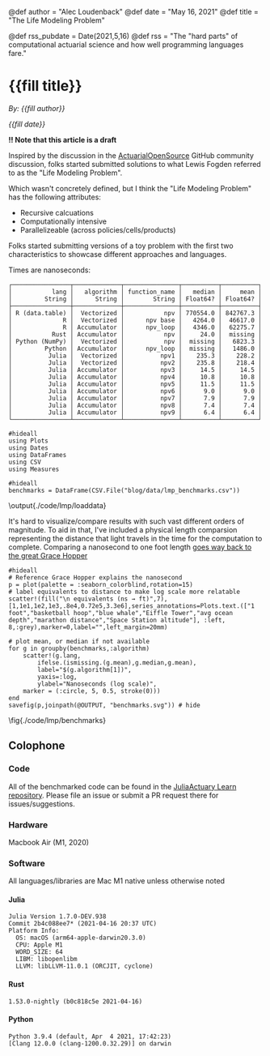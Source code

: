 @def author = "Alec Loudenback"
@def date = "May 16, 2021"
@def title = "The Life Modeling Problem"

@def rss_pubdate = Date(2021,5,16)
@def rss = "The \"hard parts\" of computational actuarial science and how well programming languages fare."

# {{fill title}}

*By:  {{fill author}}*

*{{fill date}}*

**!! Note that this article is a draft**

Inspired by the discussion in the [ActuarialOpenSource](https://github.com/actuarialopensource) GitHub community discussion, folks started submitted solutions to what Lewis Fogden referred to as the "Life Modeling Problem".

Which wasn't concretely defined, but I think the "Life Modeling Problem" has the following attributes:

- Recursive calcuations
- Computationally intensive
- Parallelizeable (across policies/cells/products)

Folks started submitting versions of a toy problem with the first two characteristics to showcase different approaches and languages.

Times are nanoseconds:

```
┌────────────────┬─────────────┬───────────────┬──────────┬──────────┐
│           lang │   algorithm │ function_name │   median │     mean │
│         String │      String │        String │ Float64? │ Float64? │
├────────────────┼─────────────┼───────────────┼──────────┼──────────┤
│ R (data.table) │  Vectorized │           npv │ 770554.0 │ 842767.3 │
│              R │  Vectorized │      npv base │   4264.0 │  46617.0 │
│              R │ Accumulator │      npv_loop │   4346.0 │  62275.7 │
│           Rust │ Accumulator │           npv │     24.0 │  missing │
│ Python (NumPy) │  Vectorized │           npv │  missing │   6823.3 │
│         Python │ Accumulator │      npv_loop │  missing │   1486.0 │
│          Julia │  Vectorized │          npv1 │    235.3 │    228.2 │
│          Julia │  Vectorized │          npv2 │    235.8 │    218.4 │
│          Julia │ Accumulator │          npv3 │     14.5 │     14.5 │
│          Julia │ Accumulator │          npv4 │     10.8 │     10.8 │
│          Julia │ Accumulator │          npv5 │     11.5 │     11.5 │
│          Julia │ Accumulator │          npv6 │      9.0 │      9.0 │
│          Julia │ Accumulator │          npv7 │      7.9 │      7.9 │
│          Julia │ Accumulator │          npv8 │      7.4 │      7.4 │
│          Julia │ Accumulator │          npv9 │      6.4 │      6.4 │
└────────────────┴─────────────┴───────────────┴──────────┴──────────┘
```

```julia:./code/lmp/packages
#hideall
using Plots
using Dates
using DataFrames
using CSV
using Measures
```

```julia:./code/lmp/loaddata
#hideall
benchmarks = DataFrame(CSV.File("blog/data/lmp_benchmarks.csv"))
```

\output{./code/lmp/loaddata}

It's hard to visualize/compare results with such vast different orders of magnitude. To aid in that, I've included a physical length comparsion representing the distance that light travels in the time for the computation to complete. Comparing a nanosecond to one foot length [goes way back to the great Grace Hopper](https://www.youtube.com/watch?v=9eyFDBPk4Yw)

```julia:./code/lmp/benchmkarkplot
#hideall
# Reference Grace Hopper explains the nanosecond
p = plot(palette = :seaborn_colorblind,rotation=15)
# label equivalents to distance to make log scale more relatable
scatter!(fill("\n equivalents (ns → ft)",7),[1,1e1,1e2,1e3,.8e4,0.72e5,3.3e6],series_annotations=Plots.text.(["1 foot","basketball hoop","blue whale","Eiffle Tower","avg ocean depth","marathon distance","Space Station altitude"], :left, 8,:grey),marker=0,label="",left_margin=20mm)

# plot mean, or median if not available
for g in groupby(benchmarks,:algorithm)
    scatter!(g.lang,
        ifelse.(ismissing.(g.mean),g.median,g.mean),
        label="$(g.algorithm[1])",
        yaxis=:log,
        ylabel="Nanoseconds (log scale)",
    marker = (:circle, 5, 0.5, stroke(0)))
end
savefig(p,joinpath(@OUTPUT, "benchmarks.svg")) # hide

```

\fig{./code/lmp/benchmarks}

## Colophone

### Code

All of the benchmarked code can be found in the [JuliaActuary Learn repository](https://github.com/JuliaActuary/Learn/tree/master/LifeModelingProblemBenchmarks). Please file an issue or submit a PR request there for issues/suggestions.

### Hardware

Macbook Air (M1, 2020)

### Software

All languages/libraries are Mac M1 native unless otherwise noted

#### Julia

```
Julia Version 1.7.0-DEV.938
Commit 2b4c088ee7* (2021-04-16 20:37 UTC)
Platform Info:
  OS: macOS (arm64-apple-darwin20.3.0)
  CPU: Apple M1
  WORD_SIZE: 64
  LIBM: libopenlibm
  LLVM: libLLVM-11.0.1 (ORCJIT, cyclone)
```

#### Rust 

```
1.53.0-nightly (b0c818c5e 2021-04-16)
```

#### Python

```
Python 3.9.4 (default, Apr  4 2021, 17:42:23) 
[Clang 12.0.0 (clang-1200.0.32.29)] on darwin
```